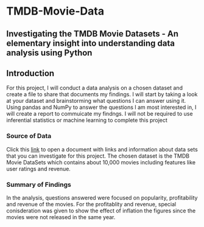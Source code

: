 # TMDB-Movie-Data
## Investigating the TMDB Movie Datasets - An elementary insight into understanding data analysis using Python
## Introduction
For this project, I will conduct a data analysis on a chosen dataset and create a file to share that documents my findings. I will start by taking a look at your dataset and brainstorming what questions I can answer using it. Using pandas and NumPy to answer the questions I am most interested in, I will create a report to commuicate my findngs. I will not be required to use inferential statistics or machine learning to complete this project
### Source of Data
Click this [link](https://docs.google.com/document/d/e/2PACX-1vTlVmknRRnfy_4eTrjw5hYGaiQim5ctr9naaRd4V9du2B5bxpd8FEH3KtDgp8qVekw7Cj1GLk1IXdZi/pub) to open a document with links and information about data sets that you can investigate for this project. The chosen dataset is the TMDB Movie DataSets which contains about 10,000 movies including features like user ratings and revenue.
### Summary of Findings
In the analysis, questions answered were focused on popularity, profitability and revenue of the movies. For the profitablity and revenue, special conisderation was given to show the effect of inflation the figures since the movies were not released in the same year.
